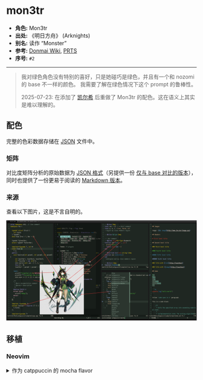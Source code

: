 # mon3tr

- **角色:** Mon3tr
- **出处:** 《明日方舟》 (Arknights)
- **别名:** 读作 “Monster”
- **参考:** [Donmai Wiki](https://donmai.moe/wiki_pages/arknights_mon3tr), [PRTS](https://prts.wiki/w/Mon3tr)
- **序号:** `#2`

---

> 我对绿色角色没有特别的喜好，只是她碰巧是绿色，并且有一个和 nozomi 的 base 不一样的颜色。
> 我需要了解在绿色情况下这个 prompt 的鲁棒性。
>
> 2025-07-23: 在添加了 [凯尔希](../arknights_kaltsit/README.md) 后重做了 Mon3tr 的配色。这在语义上其实是难以理解的。

## 配色

完整的色彩数据存储在 [JSON](./palette.json) 文件中。

### 矩阵

对比度矩阵分析的原始数据为 [JSON 格式](./contrast-matrix.json)（另提供一份 [仅与 base 对比的版本](./contrast-base.json)），同时也提供了一份更易于阅读的 [Markdown 版本](./contrast-report.md)。

### 来源

查看以下图片，这是不言自明的。

![sample](./assets/sample.png)

## 移植

### Neovim

<details>
  <summary>作为 catppuccin 的 mocha flavor</summary>

```lua
require("catppuccin").setup {
    color_overrides = {
        mocha = {
        rosewater= "#f5e5e0",
        flamingo = "#f2c9c0",
        pink     = "#ffb0c9",
        mauve    = "#b8a4ff",
        red      = "#FF442E",
        maroon   = "#B03A33",
        peach    = "#f7bd8f",
        yellow   = "#fcd912",
        green    = "#5ad641",
        teal     = "#5fb8a8",
        sky      = "#96d8d0",
        sapphire = "#4d9fd0",
        blue     = "#3c8dd9",
        lavender = "#a1c1ff",
        text     = "#e8e1cf",
        subtext0 = "#cdbe97",
        subtext1 = "#dacfb3",
        base     = "#1f2722",
        mantle   = "#181e1a",
        crust    = "#111513",
        surface0 = "#313d35",
        surface1 = "#435449",
        surface2 = "#556b5d",
        overlay0 = "#678171",
        overlay1 = "#7b9685",
        overlay2 = "#92a89a",
        },
    }
}
```

</details>
